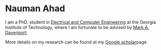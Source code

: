 # Nauman Ahad


I am a PhD. student in [Electrical and Computer Engineering](https://scholar.google.com/citations?hl=en&user=Z-UiPTQAAAAJ) at the Georgia Institute of Technology, where I am fortunate to be advised by [Mark A. Davenport](https://mdav.ece.gatech.edu). 



More details on my research can be found at my [Google scholar](https://scholar.google.com/citations?hl=en&user=Z-UiPTQAAAAJ)page
